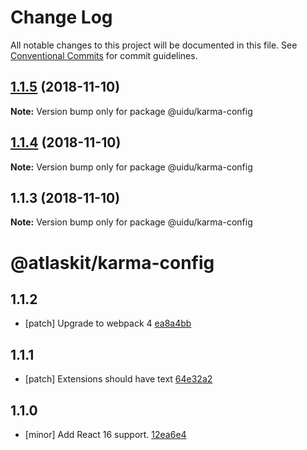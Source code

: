 # Change Log

All notable changes to this project will be documented in this file.
See [Conventional Commits](https://conventionalcommits.org) for commit guidelines.

## [1.1.5](https://github.com/uidu-org/guidu/compare/@uidu/karma-config@1.1.4...@uidu/karma-config@1.1.5) (2018-11-10)

**Note:** Version bump only for package @uidu/karma-config





## [1.1.4](https://github.com/uidu-org/guidu/compare/@uidu/karma-config@1.1.3...@uidu/karma-config@1.1.4) (2018-11-10)

**Note:** Version bump only for package @uidu/karma-config





## 1.1.3 (2018-11-10)

**Note:** Version bump only for package @uidu/karma-config





# @atlaskit/karma-config

## 1.1.2
- [patch] Upgrade to webpack 4 [ea8a4bb](https://bitbucket.org/atlassian/atlaskit-mk-2/commits/ea8a4bb)

## 1.1.1
- [patch] Extensions should have text [64e32a2](https://bitbucket.org/atlassian/atlaskit-mk-2/commits/64e32a2)

## 1.1.0
- [minor] Add React 16 support. [12ea6e4](https://bitbucket.org/atlassian/atlaskit-mk-2/commits/12ea6e4)
